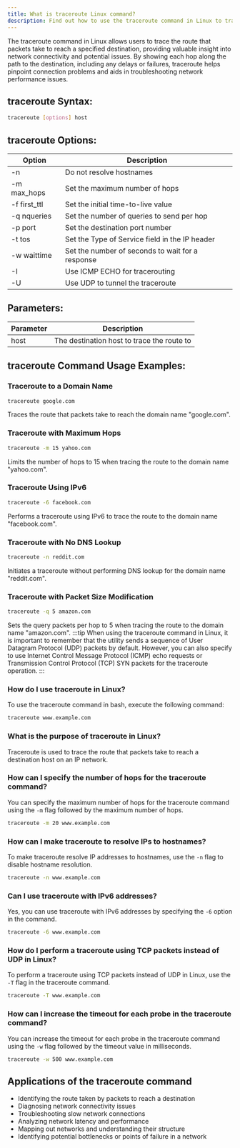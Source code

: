 ```yaml
---
title: What is traceroute Linux command?
description: Find out how to use the traceroute command in Linux to trace the path that packets take to reach a destination.
---
```


The traceroute command in Linux allows users to trace the route that packets take to reach a specified destination, providing valuable insight into network connectivity and potential issues. By showing each hop along the path to the destination, including any delays or failures, traceroute helps pinpoint connection problems and aids in troubleshooting network performance issues.

## traceroute Syntax:
```bash
traceroute [options] host
```

## traceroute Options:
| Option | Description |
|--------|-------------|
| -n     | Do not resolve hostnames |
| -m max_hops | Set the maximum number of hops |
| -f first_ttl | Set the initial time-to-live value |
| -q nqueries | Set the number of queries to send per hop |
| -p port | Set the destination port number |
| -t tos | Set the Type of Service field in the IP header |
| -w waittime | Set the number of seconds to wait for a response |
| -I | Use ICMP ECHO for tracerouting |
| -U | Use UDP to tunnel the traceroute |

## Parameters:
| Parameter | Description |
|-----------|-------------|
| host      | The destination host to trace the route to |
## traceroute Command Usage Examples:
### Traceroute to a Domain Name
```bash
traceroute google.com
```
Traces the route that packets take to reach the domain name "google.com".

### Traceroute with Maximum Hops
```bash
traceroute -m 15 yahoo.com
```
Limits the number of hops to 15 when tracing the route to the domain name "yahoo.com".

### Traceroute Using IPv6
```bash
traceroute -6 facebook.com
```
Performs a traceroute using IPv6 to trace the route to the domain name "facebook.com".

### Traceroute with No DNS Lookup
```bash
traceroute -n reddit.com
```
Initiates a traceroute without performing DNS lookup for the domain name "reddit.com".

### Traceroute with Packet Size Modification
```bash
traceroute -q 5 amazon.com
```
Sets the query packets per hop to 5 when tracing the route to the domain name "amazon.com".
:::tip
When using the traceroute command in Linux, it is important to remember that the utility sends a sequence of User Datagram Protocol (UDP) packets by default. However, you can also specify to use Internet Control Message Protocol (ICMP) echo requests or Transmission Control Protocol (TCP) SYN packets for the traceroute operation.
:::

### How do I use traceroute in Linux?
To use the traceroute command in bash, execute the following command:
```bash
traceroute www.example.com
```

### What is the purpose of traceroute in Linux?
Traceroute is used to trace the route that packets take to reach a destination host on an IP network.

### How can I specify the number of hops for the traceroute command?
You can specify the maximum number of hops for the traceroute command using the `-m` flag followed by the maximum number of hops.
```bash
traceroute -m 20 www.example.com
```

### How can I make traceroute to resolve IPs to hostnames?
To make traceroute resolve IP addresses to hostnames, use the `-n` flag to disable hostname resolution.
```bash
traceroute -n www.example.com
```

### Can I use traceroute with IPv6 addresses?
Yes, you can use traceroute with IPv6 addresses by specifying the `-6` option in the command.
```bash
traceroute -6 www.example.com
```

### How do I perform a traceroute using TCP packets instead of UDP in Linux?
To perform a traceroute using TCP packets instead of UDP in Linux, use the `-T` flag in the traceroute command.
```bash
traceroute -T www.example.com
```

### How can I increase the timeout for each probe in the traceroute command?
You can increase the timeout for each probe in the traceroute command using the `-w` flag followed by the timeout value in milliseconds.
```bash
traceroute -w 500 www.example.com
```

## Applications of the traceroute command

- Identifying the route taken by packets to reach a destination
- Diagnosing network connectivity issues
- Troubleshooting slow network connections
- Analyzing network latency and performance
- Mapping out networks and understanding their structure
- Identifying potential bottlenecks or points of failure in a network